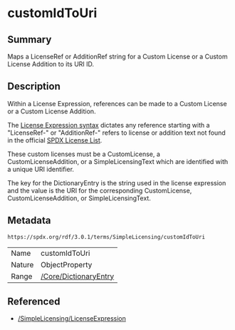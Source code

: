 <!-- Automatically generated by spec-parser v2.5.0 on 2024-08-10T18:46:28.607668+00:00 -->
<!-- SPDX-License-Identifier: Community-Spec-1.0 -->

# customIdToUri

## Summary

Maps a LicenseRef or AdditionRef string for a Custom License or a Custom
License Addition to its URI ID.


## Description

Within a License Expression, references can be made to a Custom License or a
Custom License Addition.

The [License Expression syntax](../../../annexes/SPDX-license-expressions.md)
dictates any reference starting with a
"LicenseRef-" or "AdditionRef-" refers to license or addition text not found in
the official [SPDX License List](https://spdx.org/licenses/).

These custom licenses must be a CustomLicense, a CustomLicenseAddition, or a
SimpleLicensingText which are identified with a unique URI identifier.

The key for the DictionaryEntry is the string used in the license expression
and the value is the URI for the corresponding CustomLicense,
CustomLicenseAddition, or SimpleLicensingText.


## Metadata

`https://spdx.org/rdf/3.0.1/terms/SimpleLicensing/customIdToUri`


| | |
|---|---|
| Name | customIdToUri |
| Nature | ObjectProperty |
| Range | [/Core/DictionaryEntry](../../Core/Classes/DictionaryEntry.md) |




## Referenced

- [/SimpleLicensing/LicenseExpression](../../SimpleLicensing/Classes/LicenseExpression.md)

